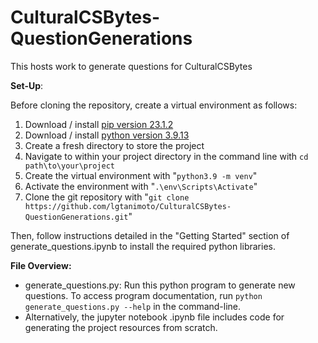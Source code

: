 # CulturalCSBytes-QuestionGenerations
This hosts work to generate questions for CulturalCSBytes

**Set-Up**:

Before cloning the repository, create a virtual environment as follows:
 1. Download / install [pip version 23.1.2](https://pypi.org/project/pip/23.1.2/)
 2. Download / install [python version 3.9.13](https://www.python.org/downloads/release/python-3913/)
 3. Create a fresh directory to store the project
 4. Navigate to within your project directory in the command line with `cd path\to\your\project`
 5. Create the virtual environment with "`python3.9 -m venv`"
 6. Activate the environment with "`.\env\Scripts\Activate`"
 7. Clone the git repository with "`git clone https://github.com/lgtanimoto/CulturalCSBytes-QuestionGenerations.git`"

Then, follow instructions detailed in the "Getting Started" section of generate_questions.ipynb to install the required python libraries.

**File Overview:**
 - generate_questions.py: Run this python program to generate new questions. To access program documentation, run `python generate_questions.py --help` in the command-line.
 - Alternatively, the jupyter notebook .ipynb file includes code for generating the project resources from scratch.
